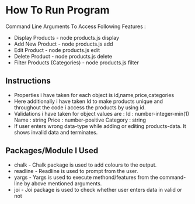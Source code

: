 # **How To Run Program**
Command Line Arguments To Access Following Features :

* Display Products - node products.js display
* Add New Product  - node products.js add
* Edit Product     - node products.js edit
* Delete Product   - node products.js delete
* Filter Products (Categories) - node products.js filter

## **Instructions**

* Properties i have taken for each object is id,name,price,categories
* Here additionally i have taken Id to make products unique and throughout the code i access the products by using id.
* Validations i have taken for object values are :
  Id       : number-integer-min(1)
  Name     : string
  Price    : number-positive
  Category : string
* If user enters wrong data-type while adding or editing products-data. It shows invalid data and terminates.

## **Packages/Module I Used**

* chalk - Chalk package is used to add colours to the output.
* readline - Readline is used to prompt from the user.
* yargs - Yargs is used to execute methond/features from the command-line by above mentioned arguments.
* joi - Joi package is used to check whether user enters data in valid or not 